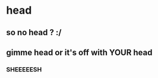 <!DOCTYPE html>
<html>
    <h1>head</h1>
    <h2>so no head ? :/</h2>
    <h2> gimme head or it's off with YOUR head </h2>
    <h3>SHEEEEESH</h3>
</html>
